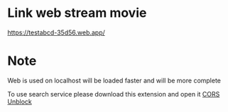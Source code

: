 # Link web stream movie
https://testabcd-35d56.web.app/

# Note
Web is used on localhost will be loaded faster and will be more complete

To use search service please download this extension and open it [CORS Unblock](https://chrome.google.com/webstore/detail/cors-unblock/lfhmikememgdcahcdlaciloancbhjino)

